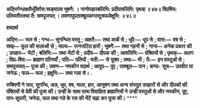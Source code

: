 **अद्भिर्गन्धाक्षतैर्धूपैर्वास:स्रङ्माल्य भूषणै: ।** **नानोपहारबलिभि: प्रदीपावलिभि: पृथक् ॥ ४७॥** **विप्रषिय: पतिमतीस्तथा तै: समपूजयत् ।** **लवणापूपताश्बूलकण्ठसूत्रफलेक्षुभि: ॥ ४८॥** 

**शब्दार्थ** 

**अद्भि:—** **जल से** **; गन्ध—** **सुगन्धित वस्तु** **; अक्षतै:—** **तथा अन्नों से** **; धूपै:—** **धूप से** **; वास:—** **वष से** **; स्रक्—** **फूल की मालाओं** **से** **; माल्य—** **रत्नजटित हारों** **; भूषणै:—** **तथा गहनों से** **; नाना—** **अनेक प्रकार की** **; उपहार—** **भेंटों** **; बलिभि:—** **तथा भेंटों से** **;** **प्रदीप—** **दीपक की** **; आवलिभि:—** **पंक्तियों से** **; पृथक्—** **अलग** **; विप्र-षिय:—** **ब्राह्मण पत्नियाँ** **; पति—** **पतियों** **; मती:—** **से** **युक्त** **; तथा—** **भी** **; तै:—** **इन वस्तुओं से** **; समपूजयत्—** **पूजा की** **; लवण—** **नमकीन पदार्थ** **; आपूप—** **पुए** **; ताश्बूल—** **पान** **; कण्ठ-** **सूत्र—** **उपवीत या जनेऊ** **; फल—** **फल** **; इक्षुभि:—** **तथा गन्ना से।** **.** 

**रुक्मिणी ने जल, सुगन्धि, अन्न, धूप, वष, माला, हार, आभूषण तथा अन्य संस्तुत उपहारों** **से और दीपकों की पंक्तियों से देवी की पूजा की। उन्हीं के साथ साथ विवाहिता ब्राह्मणियों ने** **उन्हीं वस्तुओं से और नमकीन, पूए, पान-सुपारी, जनेऊ, फल तथा गन्ने के रस की भेंटें चढ़ा** **कर पूजा की।** **** 